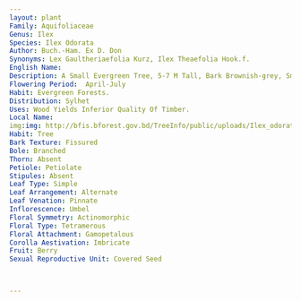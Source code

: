 ```yaml
---
layout: plant
Family: Aquifoliaceae
Genus: Ilex
Species: Ilex Odorata
Author: Buch.-Ham. Ex D. Don
Synonyms: Lex Gaultheriaefolia Kurz, Ilex Theaefolia Hook.f.
English Name: 
Description: A Small Evergreen Tree, 5-7 M Tall, Bark Brownish-grey, Smooth, Covered With White Streaks. Leaves Alternate, Simple, Elliptic-oblong To Lanceolate, Acute Or Rounded At The Base, Acute To Short-acuminate At The Apex, Margin Serrate, Coriaceous, Shining Above, Pale Below, Lateral Nerves 7-9 Pairs, Slender, Petiole 5-10 Mm Long, Stipules Caducous. Flowers Whitish, 4-5 Merous, Bracts Small, Caducous. Male Flowers In Dense Axillary Corymbose Cymes, Pedicels Slender, 1-4 Mm Long, Calyx Lobes Ovate, Rounded Or Deltoid, Petals Oblong-lanceolate, Connate At The Base, Stamens Longer Than The Petals, Anthers Ellipsoid. Female Flowers In Fascicled Or Crowded On Short Axillary Branches, Pedicels 2-6 Mm Long, Calyx Lobes Broadly Ovate, Subacute, Round, Ciliolate, Petals Broadly Obovate Or Obovate-oblong, Free, Staminodes Shorter Than The Petals. Fruit A Drupe, Globose Or Ovoid, Red-brown To Black When Ripe, Rugose. Pyrenes 4-5, Trigonous.
Flowering Period:  April-July
Habit: Evergreen Forests.
Distribution: Sylhet
Uses: Wood Yields Inferior Quality Of Timber.
Local Name: 
img:img: http://bfis.bforest.gov.bd/TreeInfo/public/uploads/Ilex_odorata.jpg
Habit: Tree
Bark Texture: Fissured
Bole: Branched
Thorn: Absent
Petiole: Petiolate
Stipules: Absent
Leaf Type: Simple
Leaf Arrangement: Alternate
Leaf Venation: Pinnate
Inflorescence: Umbel
Floral Symmetry: Actinomorphic
Floral Type: Tetramerous
Floral Attachment: Gamopetalous
Corolla Aestivation: Imbricate
Fruit: Berry
Sexual Reproductive Unit: Covered Seed



---
```


